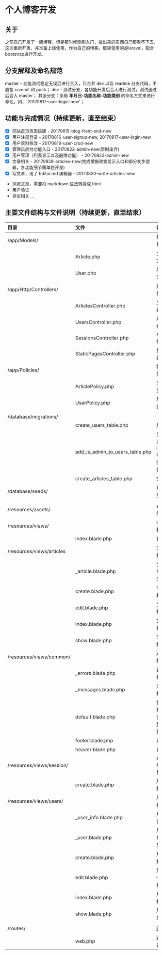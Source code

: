 # 个人博客开发

## 关于
之前自己开发了一版博客，但是那时候刚刚入门，做出来的东西自己都看不下去，这次重新开发，并准备上线使用，作为自己的博客。框架使用的是laravel，配合bootstrap进行开发。

## 分支解释及命名规范
master - 功能测试稳定无误后进行合入，只合并 dev 以及 readme 分支代码，不直接 commit 和 push；
dev - 测试分支，各功能开发后合入进行测试，测试通过后合入 master；
其余分支：采用 **年月日-功能名称-功能类别** 的命名方式来进行命名。如，'20170817-user-login-new'；

## 功能与完成情况（持续更新，直至结束）
- [x] 网站首页页面搭建 - 20170815-blog-front-end-new
- [x] 用户注册登录 - 20170816-user-signup-new, 20170817-user-login-new
- [x] 用户资料修改 - 20170818-user-crud-new
- [x] 管理员后台功能入口 - 20170822-admin-new(暂时废弃)
- [x] 用户管理（列表显示以及删除功能） - 20170822-admin-new
- [x] 文章相关 - 20170828-articles-new(完成增删改查显示入口和部分初步逻辑，各功能细节需单独开发)
- [x] 写文章，用了 Editor.md 编辑器 - 20170830-write-articles-new
- 浏览文章，需要将 markdown 语法转换成 html
- 用户验证
- 评论相关
...

## 主要文件结构与文件说明（持续更新，直至结束）
|目录|文件|说明|
|:--|:--|:--|
|/app/Models/||模型文件目录|
||Article.php|文章模型文件|
||User.php|用户模型文件|
|/app/Http/Controllers/||控制器文件目录|
||ArticlesController.php|文章控制器
||UsersController.php|用户控制器|
||SessionsController.php|session控制器|
||StaticPagesController.php|页面控制器|
|/app/Policies/||授权策略类|
||ArticlePolicy.php|文章授权类|
||UserPolicy.php|用户授权类|
||||
|/database/migrations/|||
||create_users_table.php|用户表|
||add_is_admin_to_users_table.php|为用户表添加 is_admin 字段，判断是否为管理员|
||create_articles_table.php|文章表|
|/database/seeds/||用于测试生成数据|
||||
|/resources/assets/||sass、js编写目录|
|/resources/views/||blade模板目录|
||index.blade.php|首页模板|
|/resources/views/articles||文章相关模板目录|
||_article.blade.php|文章列表单个列表内容模板|
||create.blade.php|写文章模板|
||edit.blade.php|文章编辑模板|
||index.blade.php|文章列表模板|
||show.blade.php|文章正文模板|
|/resources/views/common/||通用模板模板目录|
||_errors.blade.php|错误提示模板|
||_messages.blade.php|消息提示模板|
||default.blade.php|博客默认模板，包含页眉页脚，以及提示模板|
||footer.blade.php|页脚模板|
||header.blade.php|页眉模板|
|/resources/views/session/||session有关模板目录|
||create.blade.php|用户登录模板|
|/resources/views/users/||用户相关模板目录|
||_user_info.blade.php|用户个人资料模板|
||_user.blade.php|用户列表单个用户显示模板
||create.blade.php|用户注册模板|
||edit.blade.php|用户编辑个人资料模板|
||index.blade.php|用户列表模板|
||show.blade.php|用户资料显示模板|
||||
|/routes/||路由目录|
||web.php|路由跳转定义文件|
